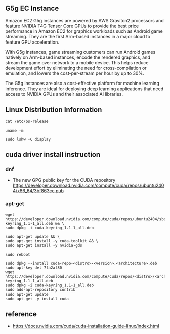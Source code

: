 ## G5g EC Instance ##
Amazon EC2 G5g instances are powered by AWS Graviton2 processors and feature NVIDIA T4G Tensor Core GPUs to provide the best price performance in Amazon EC2 for graphics workloads such as Android game streaming. They are the first Arm-based instances in a major cloud to feature GPU acceleration.

With G5g instances, game streaming customers can run Android games natively on Arm-based instances, encode the rendered graphics, and stream the game over network to a mobile device. This helps reduce development effort by eliminating the need for cross-compilation or emulation, and lowers the cost-per-stream per hour by up to 30%.

The G5g instances are also a cost-effective platform for machine learning inference. They are ideal for deploying deep learning applications that need access to NVIDIA GPUs and their associated AI libraries.


## Linux Distribution Information ##
```
cat /etc/os-release

uname -m

sudo lshw -C display
```

## cuda driver install instruction ##
### dnf ###
* The new GPG public key for the CUDA repository
  https://developer.download.nvidia.com/compute/cuda/repos/ubuntu2404/x86_64/3bf863cc.pub

### apt-get ##
```
wget https://developer.download.nvidia.com/compute/cuda/repos/ubuntu2404/sbsa/cuda-keyring_1.1-1_all.deb && \
sudo dpkg -i cuda-keyring_1.1-1_all.deb

sudo apt-get update && \
sudo apt-get install -y cuda-toolkit && \
sudo apt-get install -y nvidia-gds

sudo reboot
```

```
sudo dpkg --install cuda-repo-<distro>-<version>.<architecture>.deb
sudo apt-key del 7fa2af80
wget https://developer.download.nvidia.com/compute/cuda/repos/<distro>/<arch>/cuda-keyring_1.1-1_all.deb
sudo dpkg -i cuda-keyring_1.1-1_all.deb
sudo add-apt-repository contrib
sudo apt-get update
sudo apt-get -y install cuda
```






## reference ##

* https://docs.nvidia.com/cuda/cuda-installation-guide-linux/index.html
